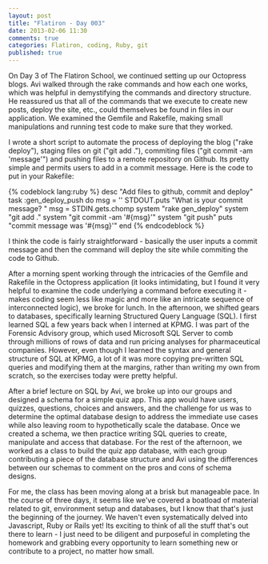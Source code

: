 ```yaml
---
layout: post
title: "Flatiron - Day 003"
date: 2013-02-06 11:30
comments: true
categories: Flatiron, coding, Ruby, git
published: true
---
```


On Day 3 of The Flatiron School, we continued setting up our Octopress blogs. Avi walked through the rake commands and how each one works, which was helpful in demystifying the commands and directory structure. He reassured us that all of the commands that we execute to create new posts, deploy the site, etc., could themselves be found in files in our application. We examined the Gemfile and Rakefile, making small manipulations and running test code to make sure that they worked.

<!--more-->

I wrote a short script to automate the process of deploying the blog ("rake deploy"), staging files on git ("git add ."), commiting files ("git commit -am 'message'") and pushing files to a remote repository on Github. Its pretty simple and permits users to add in a commit message. Here is the code to put in your Rakefile: 

{% codeblock lang:ruby %}
desc "Add files to github, commit and deploy"
task :gen_deploy_push do
  msg = ''
  STDOUT.puts "What is your commit message? "
  msg = STDIN.gets.chomp
  system "rake gen_deploy"
  system "git add ."
  system "git commit -am '#{msg}'"
  system "git push"
  puts "commit message was '#{msg}'"
end
{% endcodeblock %}

I think the code is fairly straightforward - basically the user inputs a commit message and then the command will deploy the site while commiting the code to Github. 

After a morning spent working through the intricacies of the Gemfile and Rakefile in the Octopress application (it looks intimidating, but I found it very helpful to examine the code underlying a command before executing it - makes coding seem less like magic and more like an intricate sequence of interconnected logic), we broke for lunch. In the afternoon, we shifted gears to databases, specifically learning Structured Query Language (SQL). I first learned SQL a few years back when I interned at KPMG. I was part of the Forensic Advisory group, which used Microsoft SQL Server to comb through millions of rows of data and run pricing analyses for pharmaceutical companies. However, even though I learned the syntax and general structure of SQL at KPMG, a lot of it was more copying pre-written SQL queries and modifying them at the margins, rather than writing my own from scratch, so the exercises today were pretty helpful. 

After a brief lecture on SQL by Avi, we broke up into our groups and designed a schema for a simple quiz app. This app would have users, quizzes, questions, choices and answers, and the challenge for us was to determine the optimal database design to address the immediate use cases while also leaving room to hypothetically scale the database. Once we created a schema, we then practice writing SQL queries to create, manipulate and access that database. For the rest of the afternoon, we worked as a class to build the quiz app database, with each group contributing a piece of the database structure and Avi using the differences between our schemas to comment on the pros and cons of schema designs.

For me, the class has been moving along at a brisk but manageable pace. In the course of three days, it seems like we've covered a boatload of material related to git, environment setup and databases, but I know that that's just the beginning of the journey. We haven't even systematically delved into Javascript, Ruby or Rails yet! Its exciting to think of all the stuff that's out there to learn - I just need to be diligent and purposeful in completing the homework and grabbing every opportunity to learn something new or contribute to a project, no matter how small.